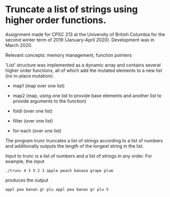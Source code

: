 # Truncate a list of strings using higher order functions.

Assignment made for CPSC 213 at the University of British Columbia for the second winter term of 2019 (January-April 2020). Development was in March 2020.

Relevant concepts: memory management, function pointers

'List' structure was implemented as a dynamic array and contains several higher order functions, all of which add the mutated elements to a new list (no in-place mutation):

* map1 (map over one list)

* map2 (map, using one list to provide base elements and another list to provide arguments to the function)

* foldl (over one list)

* filter (over one list)

* for-each (over one list)

The program trunc truncates a list of strings according to a list of numbers and additionally outputs the length of the longest string in the list.

Input to trunc is a list of numbers and a list of strings in any order. For example, the input

`./trunc 4 3 5 2 3 apple peach banana grape plum`

produces the output

`appl
pea
banan
gr
plu
appl pea banan gr plu
5`